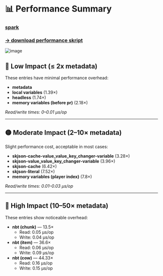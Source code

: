 # 📊 Performance Summary

### [spark](https://spark.lucko.me/Kx2TobQQLi)
### [-> download performance skript](https://raw.githubusercontent.com/cooffeeRequired/skJson/refs/heads/main/performance.sk)
![image](https://github.com/user-attachments/assets/19b77a9b-e793-4b7f-b60f-a38cfc226831)


## 🔹 Low Impact (≤ 2x metadata)
These entries have minimal performance overhead:

- **metadata**
- **local variables** (1.39×)
- **headless** (1.74×)
- **memory variables (before pr)** (2.18×)

_Read/write times: 0–0.01 µs/op_

---

## 🟡 Moderate Impact (2–10× metadata)
Slight performance cost, acceptable in most cases:

- **skjson-cache-value_value_key_changer-variable** (3.28×)
- **skjson-value_value_key_changer-variable** (3.96×)
- **skjson-cache** (6.42×)
- **skjson-literal** (7.52×)
- **memory variables (player index)** (7.8×)

_Read/write times: 0.01–0.03 µs/op_

---

## 🔴 High Impact (10–50× metadata)
These entries show noticeable overhead:

- **nbt (chunk)** — 13.5×
  - Read: 0.05 µs/op
  - Write: 0.04 µs/op
- **nbt (item)** — 36.6×
  - Read: 0.06 µs/op
  - Write: 0.09 µs/op
- **nbt (cow)** — 44.33×
  - Read: 0.16 µs/op
  - Write: 0.15 µs/op
